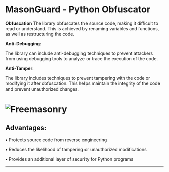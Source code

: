 # MasonGuard - Python Obfuscator

**Obfuscation**
The library obfuscates the source code, making it difficult to read or understand. This is achieved by renaming variables and functions, as well as restructuring the code.


**Anti-Debugging**:

The library can include anti-debugging techniques to prevent attackers from using debugging tools to analyze or trace the execution of the code.


**Anti-Tamper**:

The library includes techniques to prevent tampering with the code or modifying it after obfuscation. This helps maintain the integrity of the code and prevent unauthorized changes.

# ![Freemasonry](https://i.ibb.co/bN4jTcm/image.png)
 Advantages:
 ---
***•*** Protects source code from reverse engineering

***•*** Reduces the likelihood of tampering or unauthorized modifications

***•*** Provides an additional layer of security for Python programs

---
